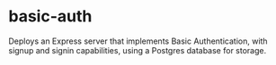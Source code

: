 # basic-auth
Deploys an Express server that implements Basic Authentication, with signup and signin capabilities, using a Postgres database for storage.
